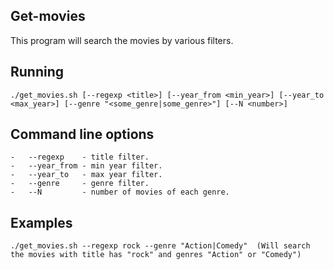 ## Get-movies

This program will search the movies by various filters.

## Running

```
./get_movies.sh [--regexp <title>] [--year_from <min_year>] [--year_to <max_year>] [--genre "<some_genre|some_genre>"] [--N <number>]
```

## Command line options

```
-   --regexp    - title filter.
-   --year_from - min year filter.
-   --year_to   - max year filter.
-   --genre     - genre filter.
-   --N         - number of movies of each genre.
```

## Examples

```
./get_movies.sh --regexp rock --genre "Action|Comedy"  (Will search the movies with title has "rock" and genres "Action" or "Comedy")

```
